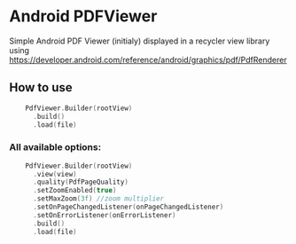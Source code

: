 # Android PDFViewer
Simple Android PDF Viewer (initialy) displayed in a recycler view library using https://developer.android.com/reference/android/graphics/pdf/PdfRenderer 


## How to use

``` kotlin
    PdfViewer.Builder(rootView)
      .build()
      .load(file)
```
### All available options:
``` kotlin
    PdfViewer.Builder(rootView)
      .view(view)
      .quality(PdfPageQuality)
      .setZoomEnabled(true)
      .setMaxZoom(3f) //zoom multiplier
      .setOnPageChangedListener(onPageChangedListener)
      .setOnErrorListener(onErrorListener)
      .build()
      .load(file)
```

